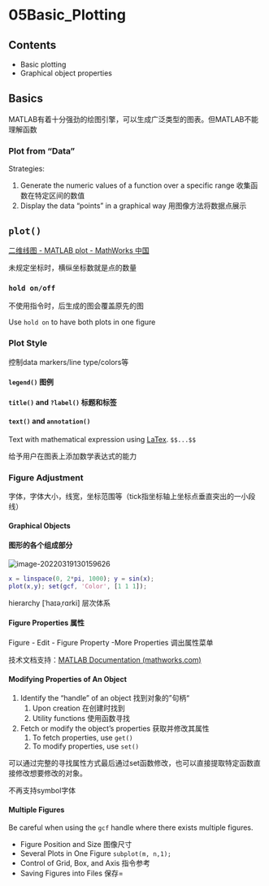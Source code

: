 # 05Basic_Plotting

## Contents

- Basic plotting
- Graphical object properties

## Basics

MATLAB有着十分强劲的绘图引擎，可以生成广泛类型的图表。但MATLAB不能理解函数

### Plot from “Data”

Strategies:

1. Generate the numeric values of a function over a  specific range  收集函数在特定区间的数值
2. Display the data “points” in a graphical way  用图像方法将数据点展示

## `plot()`

[二维线图 - MATLAB plot - MathWorks 中国](https://ww2.mathworks.cn/help/matlab/ref/plot.html?s_tid=doc_ta)

未规定坐标时，横纵坐标数就是点的数量

### `hold on/off`

不使用指令时，后生成的图会覆盖原先的图

Use `hold on` to have both plots in one figure

### Plot Style

控制data markers/line type/colors等

#### `legend()` 图例

#### `title()` and `?label()` 标题和标签

#### `text()` and `annotation()`

Text with mathematical expression using <u>LaTex</u>. `$$...$$`

给予用户在图表上添加数学表达式的能力

### Figure Adjustment

字体，字体大小，线宽，坐标范围等（tick指坐标轴上坐标点垂直突出的一小段线）

#### Graphical Objects

#### 图形的各个组成部分

![image-20220319130159626](C:\Users\25408\AppData\Roaming\Typora\typora-user-images\image-20220319130159626.png)

```matlab
x = linspace(0, 2*pi, 1000); y = sin(x);
plot(x,y); set(gcf, 'Color', [1 1 1]);
```

hierarchy [ˈhaɪəˌrɑrki] 层次体系

#### Figure Properties 属性

Figure - Edit - Figure Property -More Properties 调出属性菜单 

技术文档支持：[MATLAB Documentation (mathworks.com)](https://www.mathworks.com/help/matlab/ref/figure-properties.html)

#### Modifying Properties of An Object

1. Identify the “handle” of an object 找到对象的”句柄“
   1. Upon creation 在创建时找到
   2. Utility functions 使用函数寻找
2. Fetch or modify the object’s properties 获取并修改其属性
   1. To fetch properties, use `get()`
   2. To modify properties, use `set()`

可以通过完整的寻找属性方式最后通过set函数修改，也可以直接提取特定函数直接修改想要修改的对象。

不再支持symbol字体

#### Multiple Figures

Be careful when using the `gcf` handle where  there exists multiple figures.

- Figure Position and Size 图像尺寸
- Several Plots in One Figure `subplot(m, n,1); `
- Control of Grid, Box, and Axis 指令参考
- Saving Figures into Files 保存=